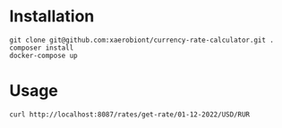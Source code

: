# Installation

```shell
git clone git@github.com:xaerobiont/currency-rate-calculator.git .
composer install
docker-compose up
```

# Usage

```shell
curl http://localhost:8087/rates/get-rate/01-12-2022/USD/RUR
```